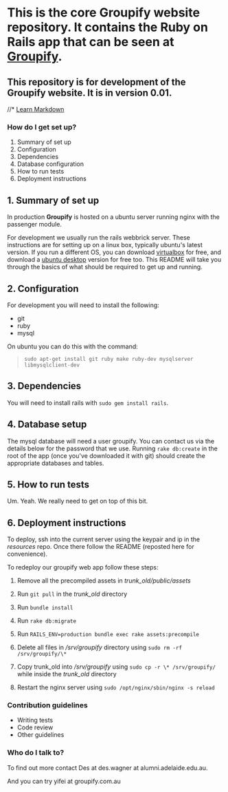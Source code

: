This is the core __Groupify__ website repository. It contains the Ruby on Rails app that can be seen at [Groupify](www.groupify.com.au).
================================================================

This repository is for development of the __Groupify__ website. It is in version __0.01__.
----------------------------------------------------------

//* [Learn Markdown](https://bitbucket.org/tutorials/markdowndemo)

### How do I get set up? ###

1. Summary of set up
2. Configuration
3. Dependencies
4. Database configuration
5. How to run tests
6. Deployment instructions

## 1. Summary of set up

In production __Groupify__ is hosted on a ubuntu server running nginx with the passenger module. 

For development we usually run the rails webbrick server. These instructions are for setting up on a linux box, typically ubuntu's latest version. If you run a different OS, you can download [virtualbox](https://www.virtualbox.org/) for free, and download a [ubuntu desktop](http://www.ubuntu.com/download/desktop) version for free too. This README will take you through the basics of what should be required to get up and running.
 
## 2. Configuration

For development you will need to install the following:
* git
* ruby
* mysql

On ubuntu you can do this with the command:
> `sudo apt-get install git ruby make ruby-dev mysqlserver libmysqlclient-dev`

## 3. Dependencies

You will need to install rails with `sudo gem install rails`. 

## 4. Database setup

The mysql database will need a user groupify. You can contact us via the details below for the password that we use. Running `rake db:create` in the root of the app (once you've downloaded it with git) should create the appropriate databases and tables.

## 5. How to run tests

Um. Yeah. We really need to get on top of this bit.

## 6. Deployment instructions

To deploy, ssh into the current server using the keypair and ip in the _resources_ repo.
Once there follow the README (reposted here for convenience).

To redeploy our groupify web app follow these steps:

1. Remove all the precompiled assets in *trunk\_old/public/assets*

2. Run `git pull` in the *trunk\_old* directory

3. Run `bundle install`

4. Run `rake db:migrate`

5. Run `RAILS_ENV=production bundle exec rake assets:precompile`

6. Delete all files in */srv/groupify* directory using `sudo rm -rf /srv/groupify/\*`

7. Copy trunk_old into */srv/groupify* using `sudo cp -r \* /srv/groupify/`
while inside the *trunk\_old* directory

8. Restart the nginx server using `sudo /opt/nginx/sbin/nginx -s reload`

### Contribution guidelines ###

* Writing tests
* Code review
* Other guidelines

### Who do I talk to? ###

To find out more contact Des at des.wagner at alumni.adelaide.edu.au.

And you can try yifei at groupify.com.au